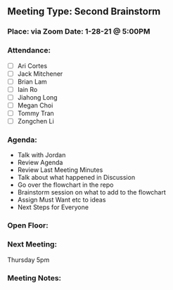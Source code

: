 ## Meeting Type: Second Brainstorm
### Place: via Zoom					Date: 1-28-21 @ 5:00PM
				
### Attendance:   
- [ ] Ari Cortes			
- [ ] Jack Mitchener
- [ ] Brian Lam				
- [ ] Iain Ro
- [ ] Jiahong Long			
- [ ] Megan Choi
- [ ] Tommy Tran			
- [ ] Zongchen Li

### Agenda:
- Talk with Jordan
- Review Agenda
- Review Last Meeting Minutes
- Talk about what happened in Discussion
- Go over the flowchart in the repo
- Brainstorm session on what to add to the flowchart
- Assign Must Want etc to ideas
- Next Steps for Everyone

### Open Floor:

### Next Meeting:
Thursday 5pm
### Meeting Notes:
	
	
	
	
